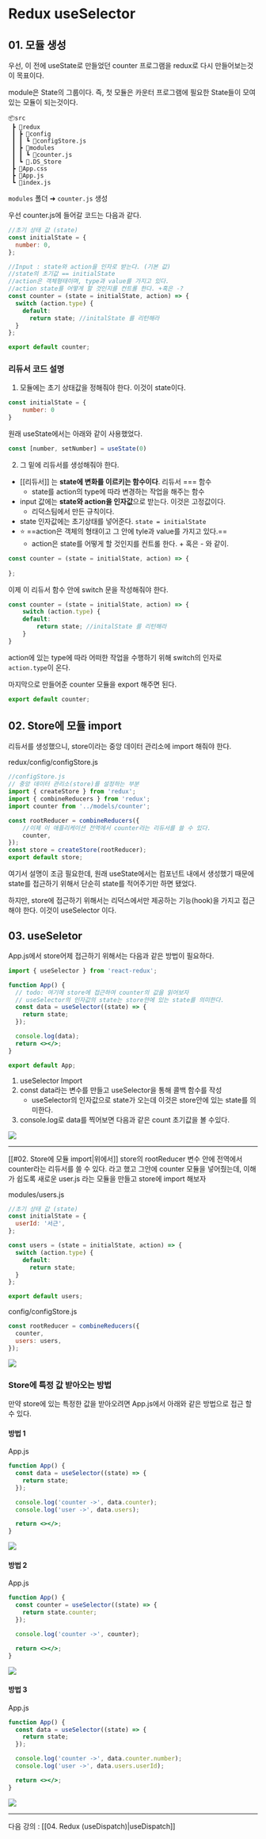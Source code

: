 # Redux useSelector

## 01. 모듈 생성

우선, 이 전에 useState로 만들었던 counter 프로그램을 redux로 다시 만들어보는것이 목표이다.

module은 State의 그룹이다. 즉,  첫 모듈은 카운터 프로그램에 필요한 State들이 모여있는 모듈이 되는것이다.

```
📦src  
 ┣ 📂redux  
 ┃ ┣ 📂config  
 ┃ ┃ ┗ 📜configStore.js  
 ┃ ┣ 📂modules  
 ┃ ┃ ┗ 📜counter.js  
 ┃ ┗ 📜.DS_Store  
 ┣ 📜App.css  
 ┣ 📜App.js  
 ┗ 📜index.js
```

`modules`  폴더 ➜ `counter.js` 생성

우선 counter.js에 들어갈 코드는 다음과 같다.

```js
//초기 상태 값 (state)
const initialState = {
  number: 0,
};

//Input : state와 action을 인자로 받는다. (기본 값)
//state의 초기값 == initialState
//action은 객체형태이며, type과 value를 가지고 있다.
//action state를 어떻게 할 것인지를 컨트롤 한다. +혹은 -?
const counter = (state = initialState, action) => {
  switch (action.type) {
    default:
      return state; //initalState 를 리턴해라
  }
};

export default counter;

```

### 리듀서 코드 설명

1. 모듈에는 초기 상태값을 정해줘야 한다. 이것이 state이다.

```js
const initialState = {
	number: 0
}
```

원래 useState에서는 아래와 같이 사용했었다.

```jsx
const [number, setNumber] = useState(0)
```

2. 그 밑에 리듀서를 생성해줘야 한다.

* [[리듀서]] 는 **state에 변화를 이르키는 함수이다**. 리듀서 === 함수
	* state를 action의 type에 따라 변경하는 작업을 해주는 함수
* input 값에는 **state와 action을 인자값**으로 받는다. 이것은 고정값이다.
	* 리덕스팀에서 만든 규칙이다.
* state 인자값에는 초기상태를 넣어준다. `state = initialState`
* ⭐️ ==action은 객체의 형태이고 그 안에 tyle과 value를 가지고 있다.==
	* action은 state를 어떻게 할 것인지를 컨트롤 한다. + 혹은 - 와 같이.

```jsx
const counter = (state = initialState, action) => {
  
};
```

이제 이 리듀서 함수 안에 switch 문을 작성해줘야 한다.
```jsx
const counter = (state = initialState, action) => {
	switch (action.type) {
	default:
		return state; //initalState 를 리턴해라
	}
}
```

action에 있는 type에 따라 어떠한 작업을 수행하기 위해 switch의 인자로 `action.type`이 온다.

마지막으로 만들어준 counter 모듈을 export 해주면 된다.
```jsx
export default counter;
```

## 02. Store에 모듈 import

리듀서를 생성했으니, store이라는 중앙 데이터 관리소에 import 해줘야 한다.

redux/config/configStore.js
```jsx
//configStore.js
// 중앙 데이터 관리소(store)를 설정하는 부분
import { createStore } from 'redux';
import { combineReducers } from 'redux';
import counter from '../models/counter';

const rootReducer = combineReducers({
    //이제 이 애플리케이션 전역에서 counter라는 리듀서를 쓸 수 있다.
    counter,
});
const store = createStore(rootReducer);
export default store;
```

여기서 설명이 조금 필요한데, 원래 useState에서는 컴포넌트 내에서 생성했기 때문에 state를 접근하기 위해서 단순히 state를 적어주기만 하면 됐었다.

하지만, store에 접근하기 위해서는 리덕스에서만 제공하는 기능(hook)을 가지고 접근 해야 한다. 이것이 useSelector 이다.

## 03. useSeletor

App.js에서 store어제 접근하기 위해서는 다음과 같은 방법이 필요하다.
```jsx
import { useSelector } from 'react-redux';

function App() {
  // todo: 여기에 store에 접근하여 counter의 값을 읽어보자
  // useSelector의 인자값의 state는 store안에 있는 state를 의미한다.
  const data = useSelector((state) => {
    return state;
  });

  console.log(data);
  return <></>;
}

export default App;

```

1. useSelector Import
2. const data라는 변수를 만들고 useSelector을 통해 콜백 함수를 작성
   - useSelector의 인자값으로 state가 오는데 이것은 store안에 있는 state를 의미한다.
3. console.log로 data를 찍어보면 다음과 같은 count 초기값을 볼 수있다.

![](https://i.imgur.com/rGB2c2a.png)

---

[[#02. Store에 모듈 import|위에서]] store의 rootReducer 변수 안에 전역에서 counter라는 리듀서를 쓸 수 있다. 라고 했고 그안에 counter 모듈을 넣어줬는데, 이해가 쉽도록 새로운 user.js 라는 모듈을 만들고 store에 import 해보자

modules/users.js
```jsx
//초기 상태 값 (state)
const initialState = {
  userId: '서근',
};

const users = (state = initialState, action) => {
  switch (action.type) {
    default:
      return state;
  }
};

export default users;

```

config/configStore.js
```jsx
const rootReducer = combineReducers({
  counter,
  users: users,
});
```

![](https://i.imgur.com/8HY7C4Q.png)

### Store에 특정 값 받아오는 방법

만약 store에 있는 특정한 값을 받아오려면 App.js에서 아래와 같은 방법으로 접근 할 수 있다.

#### 방법 1
App.js
```jsx
function App() {
  const data = useSelector((state) => {
    return state;
  });

  console.log('counter ->', data.counter);
  console.log('user ->', data.users);

  return <></>;
}
```

![](https://i.imgur.com/tJj1jnn.png)

#### 방법 2
App.js
```jsx
function App() {
  const counter = useSelector((state) => {
    return state.counter;
  });

  console.log('counter ->', counter);

  return <></>;
}
```

![](https://i.imgur.com/tJj1jnn.png)

#### 방법 3
App.js
```jsx
function App() {
  const data = useSelector((state) => {
    return state;
  });

  console.log('counter ->', data.counter.number);
  console.log('user ->', data.users.userId);

  return <></>;
}
```

![](https://i.imgur.com/oVLJ1tm.png)

---

다음 강의 : [[04. Redux (useDispatch)|useDispatch]]
